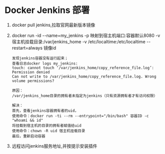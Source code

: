 # Docker Jenkins 部署

1. docker pull jenkins,拉取官网最新版本镜像

2. docker run -id --name=my_jenkins -p 映射到宿主机端口:容器默认8080 -v 宿主机挂载目录:/var/jenkins_home -v  /etc/localtime:/etc/localtime --restart=always 镜像id

   ```
   发现jenkins容器没有运行起来；
   查看日志docker logs my_jenkins:
   touch: cannot touch ‘/var/jenkins_home/copy_reference_file.log’: Permission denied
   Can not write to /var/jenkins_home/copy_reference_file.log. Wrong volume permissions?
   
   原因：
   /var/jenkins_home目录的拥有者未指定为jenkins（只有资源拥有者才有访问权限）
   
   解决：
   首先，查看jenkins容器拥有者的uid，
   使用命令：docker run -ti --rm --entrypoint="/bin/bash" 容器ID -c "whoami && id"
   将挂载到宿主机的目录的拥有者赋值给uid
   使用命令：chown -R uid 宿主机挂载目录
   最后，重新启动容器
   ```

3. 远程访问jenkins服务地址,并按提示安装插件

